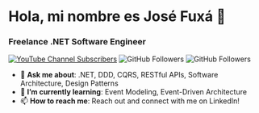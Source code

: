 # Hola, mi nombre es José Fuxá 👋

### Freelance .NET Software Engineer

[![YouTube Channel Subscribers](https://img.shields.io/youtube/channel/subscribers/UCzTGBQ5HZpsQ2e_dwIbnJOg?style=social)](https://youtube.com/@jfuxa?sub_confirmation=1)
![GitHub Followers](https://img.shields.io/github/followers/j-fuxa?style=social)
![GitHub Followers](https://img.shields.io/github/stars/j-fuxa?style=social)

- 💬 **Ask me about**: .NET, DDD, CQRS, RESTful APIs, Software Architecture, Design Patterns
- 🌱 **I’m currently learning**: Event Modeling, Event-Driven Architecture
- 📫 **How to reach me**: Reach out and connect with me on LinkedIn!
<!--
**j-fuxa/j-fuxa** is a ✨ _special_ ✨ repository because its `README.md` (this file) appears on your GitHub profile.

Here are some ideas to get you started:

- 🔭 I’m currently working on ...
- 🌱 I’m currently learning ...
- 👯 I’m looking to collaborate on ...
- 🤔 I’m looking for help with ...
- 💬 Ask me about ...
- 📫 How to reach me: Reach out and connect with me on LinkedIn!
- 😄 Pronouns: ...
- ⚡ Fun fact: ...
-->
